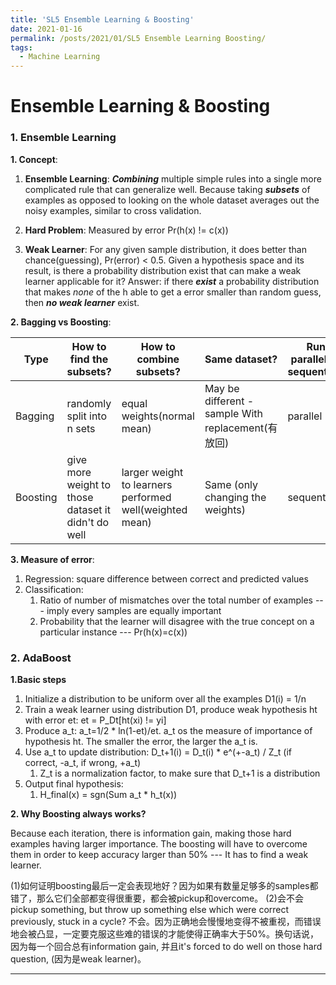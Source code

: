 ```yaml
---
title: 'SL5 Ensemble Learning & Boosting'
date: 2021-01-16
permalink: /posts/2021/01/SL5 Ensemble Learning Boosting/
tags:
  - Machine Learning
---
```




Ensemble Learning & Boosting
======

### 1. Ensemble Learning

**1. Concept**: 

1. __Ensemble Learning__: *__Combining__* multiple simple rules into a single more complicated rule that can generalize well. Because taking *__subsets__* of examples as opposed to looking on the whole dataset averages out the noisy examples, similar to cross validation.

2. __Hard Problem__: Measured by error Pr(h(x) != c(x))

3. __Weak Learner__: For any given sample distribution, it does better than chance(guessing), Pr(error) < 0.5. 
Given a hypothesis space and its result, is there a probability distribution exist that can make a weak learner applicable for it? 
Answer: if there *__exist__* a probability distribution that makes *_none_* of the h able to get a error smaller than random guess, then *__no weak learner__* exist.


**2. Bagging vs Boosting**:

Type     | How to find the subsets?                            | How to combine subsets?             | Same dataset? | Run parallel vs sequential? | Strength
-------- | --------------------------------------------------- | --------------------------- | ----- | --- | --- |
Bagging  | randomly split into n sets                          | equal weights(normal mean)          | May be different - sample With replacement(有放回) | parallel | reduce variance
Boosting | give more weight to those dataset it didn't do well | larger weight to learners performed well(weighted mean) | Same (only changing the weights) | sequential | reduce bias


**3. Measure of error**:

1. Regression: square difference between correct and predicted values
2. Classification:
	1. Ratio of number of mismatches over the total number of examples --- imply every samples are equally important
	2. Probability that the learner will disagree with the true concept on a particular instance --- Pr(h(x)=c(x))

### 2. AdaBoost

**1.Basic steps**

1. Initialize a distribution to be uniform over all the examples D1(i) = 1/n
2. Train a weak learner using distribution D1, produce weak hypothesis ht with error et: et = P_Dt[ht(xi) != yi]
3. Produce a_t: a_t=1/2 * ln(1-et)/et. a_t os the measure of importance of hypothesis ht. The smaller the error, the larger the a_t is.
4. Use a_t to update distribution: D_t+1(i) = D_t(i) * e^(+-a_t) / Z_t (if correct, -a_t, if wrong, +a_t)
	1. Z_t is a normalization factor, to make sure that D_t+1 is a distribution 
5. Output final hypothesis:
	1. H_final(x) = sgn(Sum a_t * h_t(x))


**2. Why Boosting always works?**

Because each iteration, there is information gain, making those hard examples having larger importance. The boosting will have to overcome them in order to keep accuracy larger than 50% --- It has to find a weak learner.

(1)如何证明boosting最后一定会表现地好？因为如果有数量足够多的samples都错了，那么它们全部都变得很重要，都会被pickup和overcome。
(2)会不会pickup something, but throw up something else which were correct previously, stuck in a cycle?
不会。因为正确地会慢慢地变得不被重视，而错误地会被凸显，一定要克服这些难的错误的才能使得正确率大于50%。换句话说，因为每一个回合总有information gain, 并且it's forced to do well on those hard question, (因为是weak learner)。
	
------